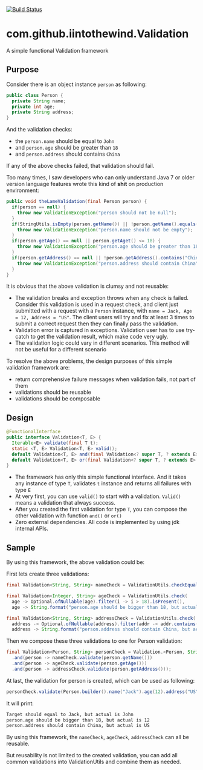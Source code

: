 [![Build Status](https://travis-ci.org/iintothewind/validation.svg?branch=master)](https://travis-ci.org/iintothewind/validation)

# com.github.iintothewind.Validation
A simple functional Validation framework

## Purpose

Consider there is an object instance `person` as following: 

```java
public class Person {
  private String name;
  private int age;
  private String address;
}
```

And the validation checks:

- the `person.name` should be equal to `John`
- and `person.age` should be greater than `18`
- and `person.address` should contains `China`

If any of the above checks failed, that validation should fail.

Too many times, I saw developers who can only understand Java 7 or older version language features 
wrote this kind of **shit** on production environment: 
```java
public void theLameValidation(final Person person) {
  if(person == null) {
    throw new ValidationException("person should not be null");
  }
  if(StringUtils.isEmpty(person.getName()) || !person.getName().equals("John")) {
    throw new ValidationException("person.name should not be empty");
  }
  if(person.getAge() == null || person.getAget() <= 18) {
    throw new ValidationException("person.age should be greater than 18");
  }
  if(person.getAddress() == null || !person.getAddress().contains("China")) {
    throw new ValidationException("person.address should contain China");
  }
}
```

It is obvious that the above validation is clumsy and not reusable:
- The validation breaks and exception throws when any check is failed. 
Consider this validation is used in a request check, and client just submitted with a request with a `Person` instance, with `name = Jack, Age = 12, Address = "US"`. 
The client users will try and fix at least 3 times to submit a correct request then they can finally pass the validation.
- Validation error is captured in exceptions. Validation user has to use try-catch to get the validation result, which make code very ugly.
- The validation logic could vary in different scenarios. This method will not be useful for a different scenario


To resolve the above problems, the design purposes of this simple validation framework are:

- return comprehensive failure messages when validation fails, not part of them
- validations should be reusable
- validations should be composable


## Design

```java
@FunctionalInterface
public interface Validation<T, E> {
  Iterable<E> validate(final T t);
  static <T, E> Validation<T, E> valid();
  default Validation<T, E> and(final Validation<? super T, ? extends E> other);
  default Validation<T, E> or(final Validation<? super T, ? extends E> other);
}
```

- The framework has only this simple functional interface.
And it takes any instance of type `T`, validates `t` instance and returns all failures with type `E`
- At very first, you can use `valid()` to start with a validation. `Valid()` means a validation that always success.
- After you created the first validation for type `T`, you can compose the other validation with function `and()` or `or()`
- Zero external dependencies. All code is implemented by using jdk internal APIs.



## Sample
By using this framework, the above validation could be:

First lets create three validations:

```java
final Validation<String, String> nameCheck = ValidationUtils.checkEqual("John");

final Validation<Integer, String> ageCheck = ValidationUtils.check(
  age -> Optional.ofNullable(age).filter(i -> i > 18).isPresent(),
  age -> String.format("person.age should be bigger than 18, but actual is %s", age));

final Validation<String, String> addressCheck = ValidationUtils.check(
  address -> Optional.ofNullable(address).filter(addr -> addr.contains("China")).isPresent(),
  address -> String.format("person.address should contain China, but actual is %s", address));
```

Then we compose these three validations to one for Person validation:

```java
final Validation<Person, String> personCheck = Validation.<Person, String>valid()
  .and(person -> nameCheck.validate(person.getName()))
  .and(person -> ageCheck.validate(person.getAge()))
  .and(person -> addressCheck.validate(person.getAddress()));
```

At last, the validation for person is created, which can be used as following:

```java
personCheck.validate(Person.builder().name("Jack").age(12).address("US").build()).forEach(System.out::println);
```

It will print:

```bash
Target should equal to Jack, but actual is John
person.age should be bigger than 18, but actual is 12
person.address should contain China, but actual is US
```

By using this framework, the `nameCheck`, `ageCheck`, `addressCheck` can all be reusable.

But reusability is not limited to the created validation, you can add all common validations into ValidationUtils and combine them as needed.